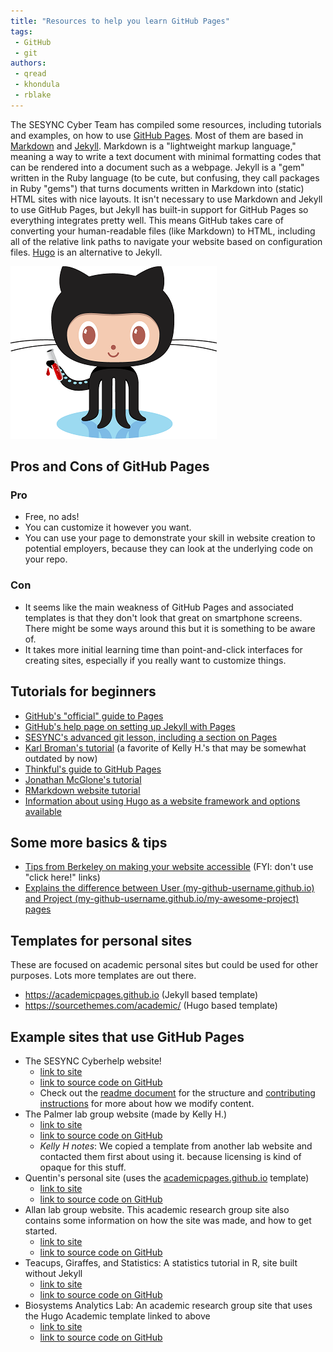 ```yaml
---
title: "Resources to help you learn GitHub Pages"
tags:
 - GitHub
 - git
authors:
 - qread
 - khondula
 - rblake
---
```


The SESYNC Cyber Team has compiled some resources, including tutorials and examples, on how to use [GitHub Pages](https://pages.github.com/). Most of them are based in [Markdown](https://daringfireball.net/projects/markdown/) and [Jekyll](https://jekyllrb.com/). 
Markdown is a "lightweight markup language," meaning a way to write a text document with minimal formatting codes that can be rendered into a document such as a webpage. 
Jekyll is a "gem" written in the Ruby language (to be cute, but confusing, they call packages in Ruby "gems") that turns documents written in Markdown into (static) HTML sites with nice layouts. 
It isn't necessary to use Markdown and Jekyll to use GitHub Pages, but Jekyll has built-in support for GitHub Pages so everything integrates pretty well. 
This means GitHub takes care of converting your human-readable files (like Markdown) to HTML, including all of the relative link paths to navigate your website based on configuration files. 
[Hugo](https://gohugo.io/) is an alternative to Jekyll. 

<!--break-->

![](/assets/images/octojekyll.png)

## Pros and Cons of GitHub Pages

### Pro

- Free, no ads!
- You can customize it however you want.
- You can use your page to demonstrate your skill in website creation to potential employers, because they can look at the underlying code on your repo.

### Con

- It seems like the main weakness of GitHub Pages and associated templates is that they don't look that great on smartphone screens. 
There might be some ways around this but it is something to be aware of.
- It takes more initial learning time than point-and-click interfaces for creating sites, especially if you really want to customize things.

## Tutorials for beginners

- [GitHub's "official" guide to Pages](https://guides.github.com/features/pages/)
- [GitHub's help page on setting up Jekyll with Pages](https://help.github.com/en/github/working-with-github-pages/setting-up-a-github-pages-site-with-jekyll)
- [SESYNC's advanced git lesson, including a section on Pages](https://cyberhelp.sesync.org/advanced-git-lesson/)
- [Karl Broman's tutorial](https://kbroman.org/simple_site/) (a favorite of Kelly H.'s that may be somewhat outdated by now)
- [Thinkful's guide to GitHub Pages](https://www.thinkful.com/learn/a-guide-to-using-github-pages/)
- [Jonathan McGlone's tutorial](http://jmcglone.com/guides/github-pages/)
- [RMarkdown website tutorial](https://github.com/jules32/rmarkdown-website-tutorial)
- [Information about using Hugo as a website framework and options available](https://ropensci.org/technotes/2019/01/09/hugo/)

## Some more basics & tips

- [Tips from Berkeley on making your website accessible](https://webaccess.berkeley.edu/ask-pecan/click-here) (FYI: don't use "click here!" links)
- [Explains the difference between User (my-github-username.github.io) and Project (my-github-username.github.io/my-awesome-project) pages](https://help.github.com/en/enterprise/2.14/user/articles/user-organization-and-project-pages)

## Templates for personal sites

These are focused on academic personal sites but could be used for other purposes. Lots more templates are out there.

- <https://academicpages.github.io> (Jekyll based template)
- <https://sourcethemes.com/academic/> (Hugo based template)

## Example sites that use GitHub Pages

- The SESYNC Cyberhelp website! 
  + [link to site](https://cyberhelp.sesync.org)
  + [link to source code on GitHub](https://github,com/SESYNC-ci/sesync-ci.github.io)
  + Check out the [readme document](https://github.com/SESYNC-ci/sesync-ci.github.io/blob/master/README.md) for the structure and [contributing instructions](https://github.com/SESYNC-ci/sesync-ci.github.io/blob/master/CONTRIBUTING.md) for more about how we modify content.
- The Palmer lab group website (made by Kelly H.) 
  + [link to site](https://palmerlab.umd.edu) 
  + [link to source code on GitHub](https://github.com/palmerlab-umd/palmerlab-umd.github.io) 
  + *Kelly H notes*: We copied a template from another lab website and contacted them first about using it. because licensing is kind of opaque for this stuff.
- Quentin's personal site (uses the [academicpages.github.io](https://academicpages.github.io) template) 
  + [link to site](http://quentinread.com) 
  + [link to source code on GitHub](https://github.com/qdread/qdread.github.io)
- Allan lab group website. This academic research group site also contains some information on how the site was made, and how to get started.
  + [link to site](https://www.allanlab.org/aboutwebsite.html)
  + [link to source code on GitHub](https://github.com/mpa139/allanlab)
- Teacups, Giraffes, and Statistics: A statistics tutorial in R, site built without Jekyll
  + [link to site](https://tinystats.github.io/teacups-giraffes-and-statistics/index.html)
  + [link to source code on GitHub](https://github.com/tinystats/teacups-giraffes-and-statistics)
- Biosystems Analytics Lab: An academic research group site that uses the Hugo Academic template linked to above
  + [link to site](http://nelson.rbind.io)
  + [link to source code on GitHub](https://github.com/nataliegnelson/nelson)
  
